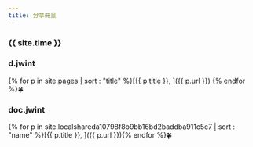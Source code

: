 ```yaml
---
title: 分享冊呈
---
```


### {{ site.time }}

### d.jwint

{% for p in site.pages | sort : "title" %}[{{ p.title }},   ]({{ p.url }})
{% endfor %}🍀

### doc.jwint

{% for p in site.localshareda10798f8b9bb16bd2baddba911c5c7 | sort : "name" %}[{{ p.title }}, ]({{ p.url }}){% endfor %}🍀

